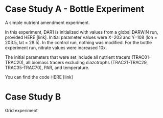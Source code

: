 
# Case Study A - Bottle Experiment 

A simple nutrient amendment experiment. 

In this experiment, DAR1 is initialized with values from a global DARWIN run, provided HERE [link]. Initial parameter values were X=203 and Y=108 (lon = 203.5, lat = 28.5). In the control run, nothing was modified. For the bottle experiment run, nitrate values were increased 10x. 

The initial parameters that were set include all nutrient tracers (TRAC01-TRAC20), all biomass tracers excluding diazotrophs (TRAC21-TRAC29, TRAC35-TRAC70), PAR, and temperature. 

You can find the code HERE [link]


# Case Study B 

Grid experiment 